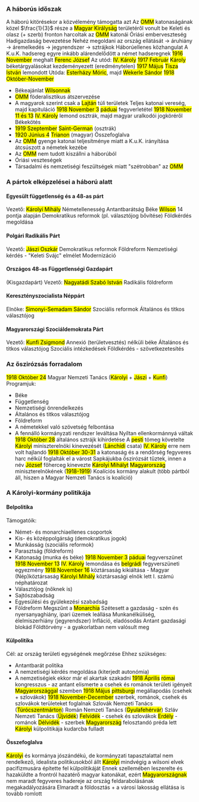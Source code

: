 ### A háborús időszak
A háború kitörésekor a közvélemény támogatta azt
Az <mark class="hltr-green">OMM</mark> katonaságának közel $\frac{1}{3}$ része a <mark class="hltr-green">Magyar Királyság</mark> területéről vonult be
Keleti és olasz (+ szerb) fronton harcoltak az <mark class="hltr-green">OMM</mark> katonái
Óriási emberveszteség
Hadigazdaság bevezetése
Nehéz megoldani az ország ellátását → áruhiány → áremelkedés → jegyrendszer → sztrájkok
Háborúellenes közhangulat
A K.u.K. hadsereg egyre inkább alárendelődött a német hadseregnek
<mark class="hltr-orange">1916 November</mark> meghalt <mark class="hltr-cyan">Ferenc József</mark>
Az utód: <mark class="hltr-cyan">IV. Károly</mark>
<mark class="hltr-orange">1917 Február</mark> <mark class="hltr-cyan">Károly</mark> béketárgyalásokat kezdeményezett (eredménytelen)
<mark class="hltr-orange">1917 Május</mark> <mark class="hltr-cyan">Tisza István</mark> lemondott
Utóda: <mark class="hltr-cyan">Esterházy Móric</mark>, majd <mark class="hltr-cyan">Wekerle Sándor</mark>
<mark class="hltr-orange">1918 Október-November</mark>
- Békeajánlat <mark class="hltr-cyan">Wilsonnak</mark>
- <mark class="hltr-green">OMM</mark> föderalisztikus átszervezése
- A magyarok szerint csak a <mark class="hltr-green">Lajtán</mark> túli területek
Teljes katonai vereség, majd kapituláció
<mark class="hltr-orange">1918 November 3</mark> <mark class="hltr-green">páduai</mark> fegyverletétel
<mark class="hltr-orange">1918 November 11 és 13</mark> <mark class="hltr-cyan">IV. Károly</mark> lemond osztrák, majd magyar uralkodói jogköréről
Békekötés
- <mark class="hltr-orange">1919 Szeptember</mark> <mark class="hltr-green">Saint-German</mark> (osztrák)
- <mark class="hltr-orange">1920 Június 4</mark> <mark class="hltr-green">Trianon</mark> (magyar)
Összefoglalva
- Az <mark class="hltr-green">OMM</mark> gyenge katonai teljesítménye miatt a K.u.K. irányítása átcsúszott a németek kezébe
- Az <mark class="hltr-green">OMM</mark> nem tudott kiszállni a háborúból
- Óriási veszteségek
- Társadalmi és nemzetiségi feszültségek miatt "szétrobban" az <mark class="hltr-green">OMM</mark>
### A pártok elképzelései a háború alatt
#### Egyesült függetlenség és a 48-as párt
Vezető: <mark class="hltr-cyan">Károlyi Mihály</mark>
Németellenesség
Antantbarátság
Béke <mark class="hltr-cyan">Wilson</mark> 14 pontja alapján
Demokratikus reformok (pl. választójog bővítése)
Földkérdés megoldása
#### Polgári Radikális Párt
Vezető: <mark class="hltr-cyan">Jászi Oszkár</mark>
Demokratikus reformok
Földreform
Nemzetiségi kérdés - "Keleti Svájc" elmélet
Modernizáció
#### Országos 48-as Függetlenségi Gazdapárt
(Kisgazdapárt)
Vezető: <mark class="hltr-cyan">Nagyatádi Szabó István</mark>
Radikális földreform
#### Keresztényszocialista Néppárt
Elnöke: <mark class="hltr-cyan">Simonyi-Semadam Sándor</mark>
Szociális reformok
Általános és titkos választójog
#### Magyarországi Szociáldemokrata Párt
Vezető: <mark class="hltr-cyan">Kunfi Zsigmond</mark>
Annexió (területvesztés) nélküli béke
Általános és titkos választójog
Szociális intézkedések
Földkérdés - szövetkezetesítés
### Az őszirózsás forradalom
<mark class="hltr-orange">1918 Október 24</mark> Magyar Nemzeti Tanács (<mark class="hltr-cyan">Károlyi</mark> + <mark class="hltr-cyan">Jászi</mark> + <mark class="hltr-cyan">Kunfi</mark>)
Programjuk:
- Béke
- Függetlenség
- Nemzetiségi önrendelkezés
- Általános és titkos választójog
- Földreform
- A németekkel való szövetség felbontása
- A fennálló kormányzati rendszer leváltása
Nyíltan ellenkormánnyá váltak
<mark class="hltr-orange">1918 Október 28</mark> általános sztrájk kihirdetése
A <mark class="hltr-green">pesti</mark> tömeg követelte <mark class="hltr-cyan">Károlyi</mark> miniszterelnöki kinevezését
(<mark class="hltr-green">Lánchídi</mark> csata)
<mark class="hltr-cyan">IV. Károly</mark> erre nem volt hajlandó
<mark class="hltr-orange">1918 Október 30-31</mark> a katonaság és a rendőrség fegyveres harc nélkül foglalták el a várost
Sapkájukba őszirózsát tűztek, innen a név
<mark class="hltr-cyan">József</mark> főherceg kinevezte <mark class="hltr-cyan">Károlyi Mihályt</mark> <mark class="hltr-green">Magyarország</mark> miniszterelnökének (<mark class="hltr-orange">1918-1919</mark>)
Koalíciós kormány alakult (több pártból áll, hiszen a Magyar Nemzeti Tanács is koalíció)
### A Károlyi-kormány politikája
#### Belpolitika
Támogatóik:
- Német- és monarchiaellenes csoportok
- Kis- és középpolgárság (demokratikus jogok)
- Munkásság (szociális reformok)
- Parasztság (földreform)
- Katonaság (munka és béke)
<mark class="hltr-orange">1918 November 3</mark> <mark class="hltr-green">páduai</mark> fegyverszünet
<mark class="hltr-orange">1918 November 13</mark> <mark class="hltr-cyan">IV. Károly</mark> lemondása és <mark class="hltr-green">belgrádi</mark> fegyverszüneti egyezmény
<mark class="hltr-orange">1918 November 16</mark> köztársaság kikiáltása - Magyar (Nép)köztársaság
<mark class="hltr-cyan">Károlyi Mihály</mark> köztársasági elnök lett
I. számú néphatározat 
- Választójog (nőknek is)
- Sajtószabadság
- Egyesülési és gyülekezési szabadság
- Földreform
Megszűnt a <mark class="hltr-green">Monarchia</mark>
Szétesett a gazdaság - szén és nyersanyaghiány, ipari üzemek leállása
Munkanélküliség, élelmiszerhiány (jegyrendszer)
Infláció, eladósodás
Antant gazdasági blokád
Földtörvény - a gyakorlatban nem valósult meg
#### Külpolitika
Cél: az ország területi egységének megőrzése
Ehhez szükséges:
- Antantbarát politika
- A nemzetiségi kérdés megoldása (kiterjedt autonómia)
- A nemzetiségiek ekkor már el akartak szakadni
<mark class="hltr-orange">1918 Április</mark> <mark class="hltr-green">római</mark> kongresszus - az antant elismerte a csehek és románok területi igényeit <mark class="hltr-green">Magyarországgal</mark> szemben
<mark class="hltr-orange">1918 Május</mark> <mark class="hltr-green">pittsburgi</mark> megállapodás (csehek + szlovákok)
<mark class="hltr-orange">1918 November-December</mark> szerbek, románok, csehek és szlovákok területeket foglalnak
Szlovák Nemzeti Tanács (<mark class="hltr-green">Túrócszentmárton</mark>)
Román Nemzeti Tanács (<mark class="hltr-green">Gyulafehérvár</mark>)
Szláv Nemzeti Tanács (<mark class="hltr-green">Újvidék</mark>)
<mark class="hltr-green">Felvidék</mark> - csehek és szlovákok
<mark class="hltr-green">Erdély</mark> - románok
<mark class="hltr-green">Délvidék</mark> - szerbek
<mark class="hltr-green">Magyarország</mark> felosztandó préda lett
<mark class="hltr-cyan">Károlyi</mark> külpolitikája kudarcba fulladt
#### Összefoglalva
<mark class="hltr-cyan">Károlyi</mark> és kormánya jószándékú, de kormányzati tapasztalattal nem rendelkező, idealista politikusokból állt
<mark class="hltr-cyan">Károlyi</mark> mindvégig a wilsoni elvek pacifizmusára építette fel külpolitikáját
Ennek szellemében leszerelte és hazaküldte a frontról hazatérő magyar katonákat, ezért <mark class="hltr-green">Magyarországnak</mark> nem maradt fegyveres hadereje az ország feldarabolásának megakadályozására
Elmaradt a földosztás + a városi lakosság ellátása is tovább romlott